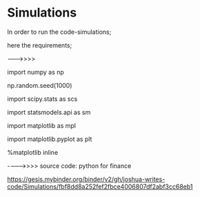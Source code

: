 # Simulations

In order to run the code-simulations;

here the requirements;

--->>>>

import numpy as np

np.random.seed(1000)

import scipy.stats as scs

import statsmodels.api as sm

import matplotlib as mpl

import matplotlib.pyplot as plt

%matplotlib inline



---->>>>
source code: python for finance


https://gesis.mybinder.org/binder/v2/gh/joshua-writes-code/Simulations/fbf8dd8a252fef2fbce4006807df2abf3cc68eb1

